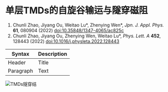 # 单层TMDs的自旋谷输运与隧穿磁阻

1. Chunli Zhao, Jiyang Ou, Weitao Lu*, Zhenying Wen*, *Jpn. J. Appl. Phys.* **61**, 080904 (2022) [doi:10.35848/1347-4065/ac825c](https:doi.org/10.35848/1347-4065/ac825c)
2. Chunli Zhao, Jiyang Ou, Zhenying Wen, Weitao Lu*, *Phys. Lett. A* **452**, 128443 (2022) [doi:10.1016/j.physleta.2022.128443](https:doi.org/10.1016/j.physleta.2022.128443)

| Syntax     | Description |
| ----------- | ----------- |
| Header      | Title       |
| Paragraph   | Text        |

![TMDs隧穿结](https://julian-blog.oss-cn-chengdu.aliyuncs.com/notes-physics/images/20220718-2.png)
